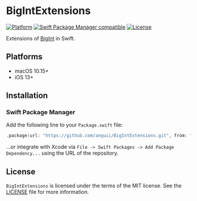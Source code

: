 # BigIntExtensions

[![Platform](https://img.shields.io/badge/Platforms-macOS%20%7C%20iOS-blue)](#platforms)
[![Swift Package Manager compatible](https://img.shields.io/badge/SPM-compatible-orange)](#swift-package-manager)
[![License](https://img.shields.io/badge/license-MIT-green.svg)](https://github.com/anquii/BigIntExtensions/blob/main/LICENSE)

Extensions of [BigInt](https://github.com/attaswift/BigInt) in Swift.

## Platforms
- macOS 10.15+
- iOS 13+

## Installation

### Swift Package Manager

Add the following line to your `Package.swift` file:
```swift
.package(url: "https://github.com/anquii/BigIntExtensions.git", from: "0.1.0")
```
...or integrate with Xcode via `File -> Swift Packages -> Add Package Dependency...` using the URL of the repository.

## License

`BigIntExtensions` is licensed under the terms of the MIT license. See the [LICENSE](LICENSE) file for more information.
